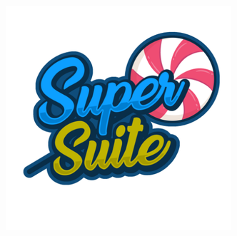 ![Super Suite](https://raw.githubusercontent.com/krisdb2009/documentation/master/images/supersweet.png)
